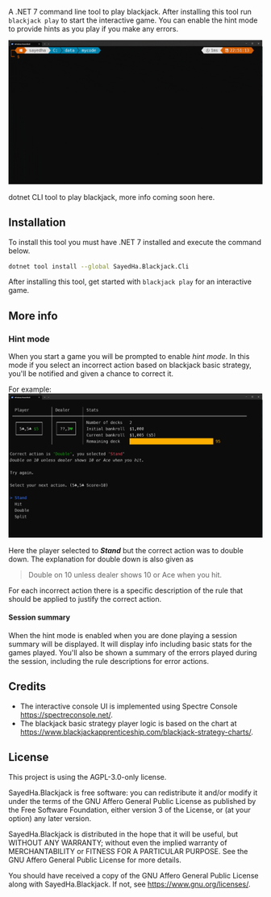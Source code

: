 A .NET 7 command line tool to play blackjack. After installing this tool run `blackjack play` to
start the interactive game. You can enable the hint mode to provide hints as you play if you
make any errors.

![gif showing game play using blackjack play](src/SayedHa.Blackjack.Cli/media/2023.blackjack.readme.gif)

dotnet CLI tool to play blackjack, more info coming soon here.

## Installation

To install this tool you must have .NET 7 installed and execute the command below.

```bash
dotnet tool install --global SayedHa.Blackjack.Cli
```

After installing this tool, get started with `blackjack play` for an interactive game.

## More info

### Hint mode

When you start a game you will be prompted to enable _hint mode_. In this mode if you select an
incorrect action based on blackjack basic strategy, you'll be notified and given a chance to correct it.

For example:
![screenshot showing the hint feature](src/SayedHa.Blackjack.Cli/media/blackjack-screenshot-hint-01.png)

Here the player selected to ***Stand*** but the correct action was to double down.
The explanation for double down is also given as

> Double on 10 unless dealer shows 10 or Ace when you hit.

For each incorrect action there is a specific description of the rule that should be applied
to justify the correct action.

#### Session summary

When the hint mode is enabled when you are done playing a session summary will be displayed.
It will display info including basic stats for the games played.
You'll also be shown a summary of the errors played during the session, including the rule descriptions
for error actions.


## Credits

 - The interactive console UI is implemented using Spectre Console https://spectreconsole.net/.
 - The blackjack basic strategy player logic is based on the chart at https://www.blackjackapprenticeship.com/blackjack-strategy-charts/.

 ## License

 This project is using the AGPL-3.0-only license.

 SayedHa.Blackjack is free software: you can redistribute it and/or modify
 it under the terms of the GNU Affero General Public License as published by
 the Free Software Foundation, either version 3 of the License, or
 (at your option) any later version.
 
 SayedHa.Blackjack is distributed in the hope that it will be useful,
 but WITHOUT ANY WARRANTY; without even the implied warranty of
 MERCHANTABILITY or FITNESS FOR A PARTICULAR PURPOSE.  See the
 GNU Affero General Public License for more details.
 
 You should have received a copy of the GNU Affero General Public License
 along with SayedHa.Blackjack.  If not, see <https://www.gnu.org/licenses/>.